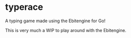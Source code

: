 # typerace

A typing game made using the Ebitengine for Go!

This is very much a WIP to play around with the Ebitengine.
